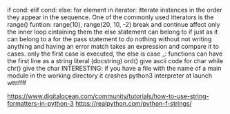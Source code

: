 if cond: elif cond: else:
for element in iterator: itterate instances in the order they appear in the sequence. One of the commonly used itterators is the range() funtion: range(10), range(20, 10, -2)
break and continue affect only the inner loop cintaining them
the else statement can belong to if just as it can belong to a for 
the pass statement to do nothing without not writing anything and having an error
match takes an expression and compare it to cases. only the first case is executed, the else is case _:
functions can have the first line as a string literal (docstring)
ord() give ascii code for char while chr() give the char
INTERESTING: if you have a file with the name of a main module in the working directory it crashes python3 interpreter at launch wtttffff

https://www.digitalocean.com/community/tutorials/how-to-use-string-formatters-in-python-3
https://realpython.com/python-f-strings/
